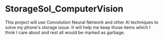 # StorageSol_ComputerVision
This project will use Convolution Neural Network and other AI techniques to solve my phone's storage issue. It will help me keep those items which I think I care about and rest all would be marked as garbage.
